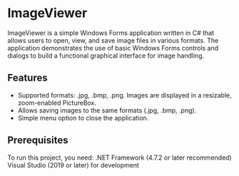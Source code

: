 # ImageViewer
ImageViewer is a simple Windows Forms application written in C# that allows users to open, view, and save image files in various formats. The application demonstrates the use of basic Windows Forms controls and dialogs to build a functional graphical interface for image handling.

## Features
- Supported formats: .jpg, .bmp, .png. Images are displayed in a resizable, zoom-enabled PictureBox.
- Allows saving images to the same formats (.jpg, .bmp, .png).
- Simple menu option to close the application.

## Prerequisites
To run this project, you need:
.NET Framework (4.7.2 or later recommended)
Visual Studio (2019 or later) for development
